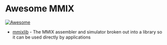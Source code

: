 # Awesome MMIX

  <a href="https://github.com/sindresorhus/awesome">
    <img alt="Awesome" src="https://cdn.rawgit.com/sindresorhus/awesome/d7305f38d29fed78fa85652e3a63e154dd8e8829/media/badge.svg">
  </a>
  
  - [mmixlib](https://gitlab.lrz.de/mmix/mmixlib) - The MMIX assembler and simulator broken out into a library so it can be used directly by applications
